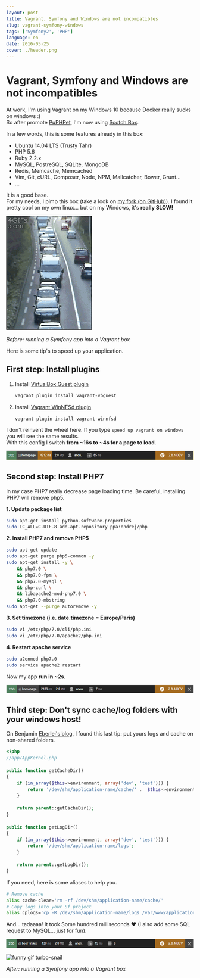 ```yaml
---
layout: post
title: Vagrant, Symfony and Windows are not incompatibles
slug: vagrant-symfony-windows
tags: ['Symfony2', 'PHP']
language: en
date: 2016-05-25
cover: ./header.png
---
```


# Vagrant, Symfony and Windows are not incompatibles

At work, I'm using Vagrant on my Windows 10 because Docker really sucks on windows :(  
So after promote [PuPHPet](https://puphpet.com/), I'm now using
[Scotch Box](https://box.scotch.io/).

In a few words, this is some features already in this box:

- Ubuntu 14.04 LTS (Trusty Tahr)
- PHP 5.6
- Ruby 2.2.x
- MySQL, PostreSQL, SQLite, MongoDB
- Redis, Memcache, Memcached
- Vim, Git, cURL, Composer, Node, NPM, Mailcatcher, Bower, Grunt...
- ...

It is a good base.  
For my needs, I pimp this box (take a look on
[my fork (on GitHub)](https://github.com/maxpou/scotch-box)). I found it pretty cool on my own
linux... but on my Windows, it's **really SLOW!**

![funny snail gif](./snail-1.gif)

_Before: running a Symfony app into a Vagrant box_

Here is some tip's to speed up your application.

## First step: Install plugins

1. Install [VirtualBox Guest plugin](https://github.com/dotless-de/vagrant-vbguest)

   ```bash
   vagrant plugin install vagrant-vbguest
   ```

2. Install [Vagrant WinNFSd plugin](https://github.com/winnfsd/vagrant-winnfsd)

   ```bash
   vagrant plugin install vagrant-winnfsd
   ```

I don't reinvent the wheel here. If you type `speed up vagrant on windows` you will see the same
results.  
With this config I switch **from ~16s to ~4s for a page to load**.

![step 1](./1.png)

## Second step: Install PHP7

In my case PHP7 really decrease page loading time. Be careful, installing PHP7 will remove php5.

**1. Update package list**

```bash
sudo apt-get install python-software-properties
sudo LC_ALL=C.UTF-8 add-apt-repository ppa:ondrej/php
```

**2. Install PHP7 and remove PHP5**

```bash
sudo apt-get update
sudo apt-get purge php5-common -y
sudo apt-get install -y \
    && php7.0 \
    && php7.0-fpm \
    && php7.0-mysql \
    && php-curl \
    && libapache2-mod-php7.0 \
    && php7.0-mbstring
sudo apt-get --purge autoremove -y
```

**3. Set timezone (i.e. date.timezone = Europe/Paris)**

```bash
sudo vi /etc/php/7.0/cli/php.ini
sudo vi /etc/php/7.0/apache2/php.ini
```

**4. Restart apache service**

```bash
sudo a2enmod php7.0
sudo service apache2 restart
```

Now my app **run in ~2s**.

![step 2](./2.png)

## Third step: Don't sync cache/log folders with your windows host!

On Benjamin
[Eberlei's blog](http://www.whitewashing.de/2013/08/19/speedup_symfony2_on_vagrant_boxes.html), I
found this last tip: put yours logs and cache on non-shared folders.

```php
<?php
//app/AppKernel.php

public function getCacheDir()
{
    if (in_array($this->environment, array('dev', 'test'))) {
        return '/dev/shm/application-name/cache/' .  $this->environment;
    }

    return parent::getCacheDir();
}

public function getLogDir()
{
    if (in_array($this->environment, array('dev', 'test'))) {
        return '/dev/shm/application-name/logs';
    }

    return parent::getLogDir();
}
```

If you need, here is some aliases to help you.

```bash
# Remove cache
alias cache-clear='rm -rf /dev/shm/application-name/cache/'
# Copy logs into your Sf project
alias cplogs='cp -R /dev/shm/application-name/logs /var/www/application-name/public/app'
```

And... tadaaaa! It took Some hundred milliseconds ♥ (I also add some SQL request to MySQL... just
for fun).

![step 3](./3.png)

![funny gif turbo-snail](./snail-2.gif)

_After: running a Symfony app into a Vagrant box_
